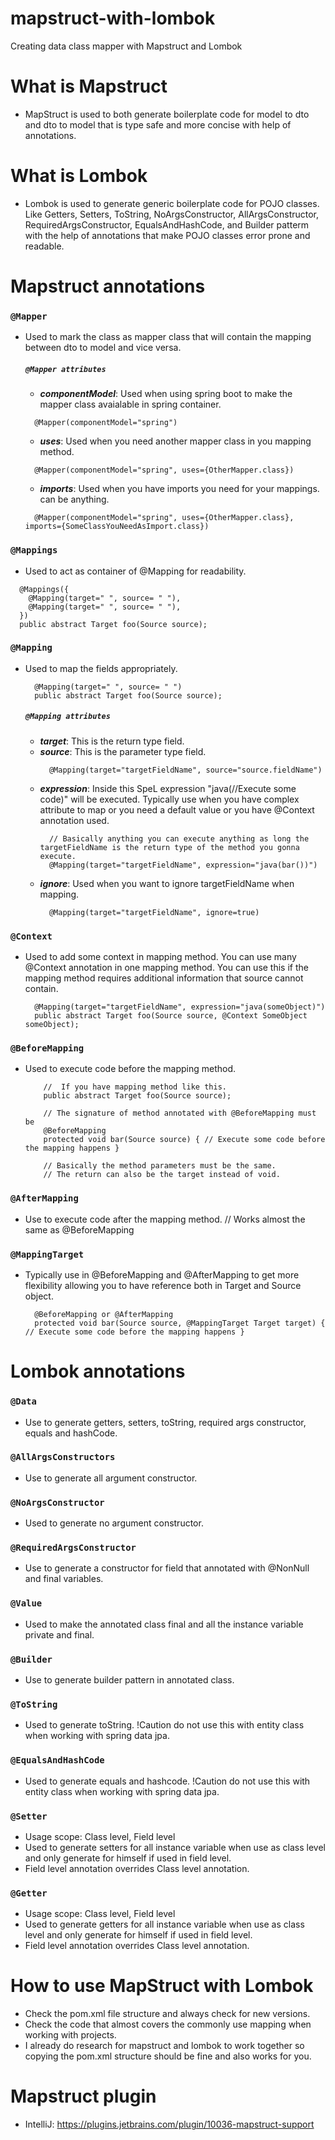 # mapstruct-with-lombok
Creating data class mapper with Mapstruct and Lombok

# What is Mapstruct
  - MapStruct is used to both generate boilerplate code for model to dto and dto to model that is type safe and more concise with help of annotations.

# What is Lombok 
  - Lombok is used to generate generic boilerplate code for POJO classes. Like Getters, Setters, ToString, NoArgsConstructor, AllArgsConstructor, RequiredArgsConstructor, EqualsAndHashCode, and Builder patterm with the help of annotations that make POJO classes  error prone and readable.

# Mapstruct annotations
### `@Mapper`
- Used to mark the class as mapper class that will contain the mapping between dto to model and vice versa.  
  ##### `@Mapper attributes`
  - ***_**componentModel**_***: Used when using spring boot to make the mapper class avaialable in spring container.
  ```
    @Mapper(componentModel="spring")
  ```
  - ***_**uses**_***: Used when you need another mapper class in you mapping method.
  ```
    @Mapper(componentModel="spring", uses={OtherMapper.class})
  ```
  - ***_**imports**_***: Used when you have imports you need for your mappings. can be anything.
  ```
    @Mapper(componentModel="spring", uses={OtherMapper.class}, imports={SomeClassYouNeedAsImport.class})
  ```
  
### `@Mappings` 
- Used to act as container of @Mapping for readability.
```
  @Mappings({
    @Mapping(target=" ", source= " "),
    @Mapping(target=" ", source= " "),
  })
  public abstract Target foo(Source source);
```  

### `@Mapping`
- Used to map the fields appropriately. 
  ```
    @Mapping(target=" ", source= " ")
    public abstract Target foo(Source source);
  ```
  ##### `@Mapping attributes`
  - ***_**target**_***: This is the return type field.
  - ***_**source**_***: This is the parameter type field.
    ```
      @Mapping(target="targetFieldName", source="source.fieldName")
    ```
  - ***_**expression**_***: Inside this SpeL expression "java(//Execute some code)" will be executed. Typically use when you have complex attribute to map or you need a default value or you have @Context annotation used.
    ```
      // Basically anything you can execute anything as long the targetFieldName is the return type of the method you gonna execute.
      @Mapping(target="targetFieldName", expression="java(bar())")
    ```
  - ***_**ignore**_***: Used when you want to ignore targetFieldName when mapping.
    ```
      @Mapping(target="targetFieldName", ignore=true)
    ```

### `@Context`
- Used to add some context in mapping method. You can use many @Context annotation in one mapping method. You can use this if the mapping method requires additional information that source cannot contain.
  ```
    @Mapping(target="targetFieldName", expression="java(someObject)")
    public abstract Target foo(Source source, @Context SomeObject someObject);
  ```

### `@BeforeMapping`
- Used to execute code before the mapping method.
  ```
      //  If you have mapping method like this.
      public abstract Target foo(Source source);

      // The signature of method annotated with @BeforeMapping must be
      @BeforeMapping
      protected void bar(Source source) { // Execute some code before the mapping happens }

      // Basically the method parameters must be the same.
      // The return can also be the target instead of void.
  ```  
  
### `@AfterMapping`
- Use to execute code after the mapping method. // Works almost the same as @BeforeMapping

### `@MappingTarget`
- Typically use in @BeforeMapping and @AfterMapping to get more flexibility allowing you to have reference both in Target and Source object.
  ```
    @BeforeMapping or @AfterMapping
    protected void bar(Source source, @MappingTarget Target target) { // Execute some code before the mapping happens }
  ```  
  
# Lombok annotations
### `@Data`
- Use to generate getters, setters, toString, required args constructor, equals and hashCode.

### `@AllArgsConstructors`
- Use to generate all argument constructor.

### `@NoArgsConstructor`
- Used to generate no argument constructor.

### `@RequiredArgsConstructor`
- Use to generate a constructor for field that annotated with @NonNull and final variables.
  
### `@Value`
- Used to make the annotated class final and all the instance variable private and final.
  
### `@Builder`
- Use to generate builder pattern in annotated class.
  
### `@ToString`
- Used to generate toString. !Caution do not use this with entity class when working with spring data jpa.
  
### `@EqualsAndHashCode`
- Used to generate equals and hashcode. !Caution do not use this with entity class when working with spring data jpa.
  
### `@Setter`
- Usage scope: Class level, Field level
- Used to generate setters for all instance variable when use as class level and only generate for himself if used in field level.
- Field level annotation overrides Class level annotation.

### `@Getter`
- Usage scope: Class level, Field level
- Used to generate getters for all instance variable when use as class level and only generate for himself if used in field level.
- Field level annotation overrides Class level annotation.
  

# How to use MapStruct with Lombok
- Check the pom.xml file structure and always check for new versions.
- Check the code that almost covers the commonly use mapping when working with projects.
- I already do research for mapstruct and lombok to work together so copying the pom.xml structure should be fine and also works for you.

# Mapstruct plugin
- IntelliJ: https://plugins.jetbrains.com/plugin/10036-mapstruct-support

